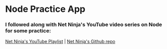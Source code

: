 # Node Practice App

### I followed along with Net Ninja's YouTube video series on Node for some practice:

[Net Ninja's YouTube Playlist](https://www.youtube.com/playlist?list=PL4cUxeGkcC9jsz4LDYc6kv3ymONOKxwBU) | [Net Ninja's Github repo](https://github.com/iamshaunjp/node-crash-course)

